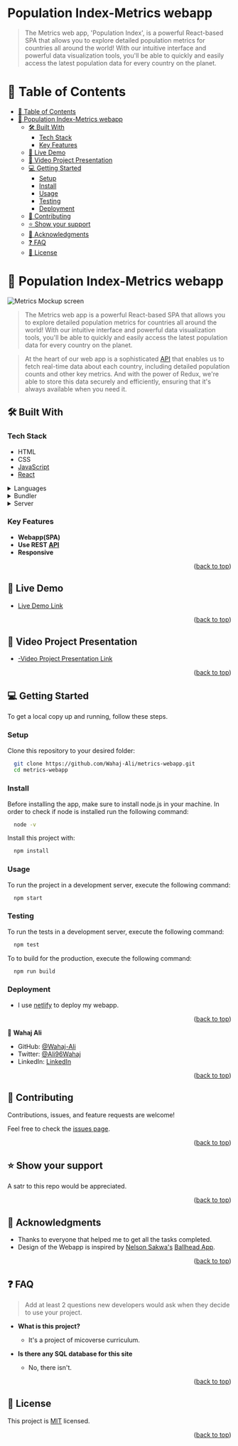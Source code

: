 <a name="readme-top"></a>

<div align="left">
  <h1>Population Index-Metrics webapp</h1>


> The Metrics web app, 'Population Index', is a powerful React-based SPA that allows you to explore detailed population metrics for countries all around the world! With our intuitive interface and powerful data visualization tools, you'll be able to quickly and easily access the latest population data for every country on the planet.

</div>

<!-- TABLE OF CONTENTS -->

# 📗 Table of Contents

- [📗 Table of Contents](#-table-of-contents)
- [📖 Population Index-Metrics webapp ](#-population-index-metrics-webapp-)
  - [🛠 Built With ](#-built-with-)
    - [Tech Stack ](#tech-stack-)
    - [Key Features ](#key-features-)
  - [🚀 Live Demo ](#-live-demo-)
  - [🚀 Video Project Presentation ](#-video-project-presentation-)
  - [💻 Getting Started ](#-getting-started-)
    - [Setup](#setup)
    - [Install](#install)
    - [Usage](#usage)
    - [Testing](#testing)
    - [Deployment](#deployment)
  - [🤝 Contributing ](#-contributing-)
  - [⭐️ Show your support ](#️-show-your-support-)
  - [🙏 Acknowledgments ](#-acknowledgments-)
  - [❓ FAQ ](#-faq-)
  - [📝 License ](#-license-)

<!-- PROJECT DESCRIPTION -->

# 📖 Population Index-Metrics webapp <a name="about-project"></a>
![Metrics Mockup screen](https://github.com/Wahaj-Ali/metrics-webapp/assets/111431787/cd2309cf-f1cb-4844-9c0a-13bc330e32ef)

>The Metrics web app is a powerful React-based SPA that allows you to explore detailed population metrics for countries all around the world! With our intuitive interface and powerful data visualization tools, you'll be able to quickly and easily access the latest population data for every country on the planet.

>At the heart of our web app is a sophisticated [API](https://restcountries.com/v3.1/all) that enables us to fetch real-time data about each country, including detailed population counts and other key metrics. And with the power of Redux, we're able to store this data securely and efficiently, ensuring that it's always available when you need it.


## 🛠 Built With <a name="built-with"></a>

### Tech Stack <a name="tech-stack"></a>
  - HTML
- CSS
- [JavaScript](https://developer.mozilla.org/en-US/docs/Web/JavaScript)
- [React]((https://github.com/microverseinc/curriculum-javascript/blob/main/todo-list/lessons/webpack_v1_1.md))

<details>
  <summary>Languages</summary>
  <ul>
    <li>HTML</li>
    <li>CSS</li>
    <li>Javascript</li>
    <li>React</li>
  </ul>
</details>
<details>
  <summary>Bundler</summary>
  <ul>
    <li>Webpack</li>
  </ul>
</details>
<details>
  <summary>Server</summary>
  <ul>
    <li>Github</li>
  </ul>
</details>

<!-- Features -->

### Key Features <a name="key-features"></a>

- **Webapp(SPA)**
- **Use REST [API](https://restcountries.com/v3.1/all)**
- **Responsive**



<p align="right">(<a href="#readme-top">back to top</a>)</p>


<!-- LIVE DEMO -->

## 🚀 Live Demo <a name="live-demo"></a>

- <a href="https://populaton-index-by-wahaj.netlify.app/" target="_blank">Live Demo Link</a>

<p align="right">(<a href="#readme-top">back to top</a>)</p>


## 🚀 Video Project Presentation <a name="live-demo"></a>

- <a href="https://www.loom.com/share/7d0c87edbe014e3d989e7f2df117e94c" target="_blank">-Video Project Presentation Link</a>

<p align="right">(<a href="#readme-top">back to top</a>)</p>



<!-- GETTING STARTED -->

## 💻 Getting Started <a name="getting-started"></a>

To get a local copy up and running, follow these steps.

### Setup

Clone this repository to your desired folder:

```sh
  git clone https://github.com/Wahaj-Ali/metrics-webapp.git
  cd metrics-webapp
```

### Install

Before installing the app, make sure to install node.js in your machine. In order to check if node is installed run the following command:

```sh
  node -v
```

Install this project with:

```sh
  npm install
```

### Usage

To run the project in a development server, execute the following command:

```sh
  npm start
```

### Testing

To run the tests in a development server, execute the following command:

```sh
  npm test
```

To to build for the production, execute the following command:

```sh
  npm run build
```

### Deployment

- I  use [netlify](https://www.netlify.com/) to deploy my webapp.

<p align="right">(<a href="#readme-top">back to top</a>)</p>

<!-- AUTHORS -->

👤 **Wahaj Ali**

- GitHub: [@Wahaj-Ali](https://github.com/Wahaj-Ali)
- Twitter: [@Ali96Wahaj](https://twitter.com/Ali96Wahaj)
- LinkedIn: [LinkedIn](https://www.linkedin.com/in/wahaj-ali-82b9b1164)



<p align="right">(<a href="#readme-top">back to top</a>)</p>



<!-- CONTRIBUTING -->

## 🤝 Contributing <a name="contributing"></a>

Contributions, issues, and feature requests are welcome!

Feel free to check the [issues page](https://github.com/Wahaj-Ali/metrics-webapp/issues).

<p align="right">(<a href="#readme-top">back to top</a>)</p>

<!-- SUPPORT -->

## ⭐️ Show your support <a name="support"></a>

A satr to this repo would be appreciated.

<p align="right">(<a href="#readme-top">back to top</a>)</p>

<!-- ACKNOWLEDGEMENTS -->

## 🙏 Acknowledgments <a name="acknowledgements"></a>


- Thanks to everyone that helped  me to get all the tasks completed.
- Design of the Webapp is inspired by [Nelson Sakwa's](https://www.behance.net/sakwadesignstudio) [Ballhead App](https://www.behance.net/gallery/31579789/Ballhead-App-(Free-PSDs)).


<p align="right">(<a href="#readme-top">back to top</a>)</p>

<!-- FAQ (optional) -->

## ❓ FAQ <a name="faq"></a>

> Add at least 2 questions new developers would ask when they decide to use your project.

- **What is this project?**

  - It's a project of micoverse curriculum.

- **Is there any SQL database for this site**

  - No, there isn't.

<p align="right">(<a href="#readme-top">back to top</a>)</p>

<!-- LICENSE -->

## 📝 License <a name="license"></a>

This project is [MIT](https://github.com/Wahaj-Ali/metrics-webapp/blob/dev/LICENSE) licensed.

<p align="right">(<a href="#readme-top">back to top</a>)</p>
